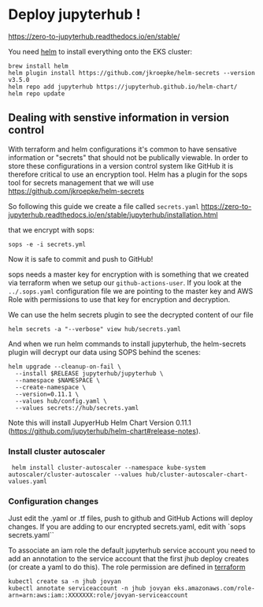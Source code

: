 # Deploy jupyterhub !

https://zero-to-jupyterhub.readthedocs.io/en/stable/

You need [helm](https://helm.sh/docs/intro/install/) to install everything onto the EKS cluster:
```
brew install helm
helm plugin install https://github.com/jkroepke/helm-secrets --version v3.5.0
helm repo add jupyterhub https://jupyterhub.github.io/helm-chart/
helm repo update
```

## Dealing with senstive information in version control

With terraform and helm configurations it's common to have sensative information or "secrets" that should not be publically viewable. In order to store these configurations in a version control system like GitHub it is therefore critical to use an encryption tool. Helm has a plugin for the sops tool for secrets management that we will use https://github.com/jkroepke/helm-secrets

So following this guide we create a file called `secrets.yaml`
https://zero-to-jupyterhub.readthedocs.io/en/stable/jupyterhub/installation.html

that we encrypt with sops:
```
sops -e -i secrets.yml
```

Now it is safe to commit and push to GitHub!

sops needs a master key for encryption with is something that we created via terraform when we setup our `github-actions-user`. If you look at the `../.sops.yaml` configuration file we are pointing to the master key and AWS Role with permissions to use that key for encryption and decryption.

We can use the helm secrets plugin to see the decrypted content of our file
```
helm secrets -a "--verbose" view hub/secrets.yaml
```

And when we run helm commands to install jupyterhub, the helm-secrets plugin will decrypt our data using SOPS behind the scenes:

```
helm upgrade --cleanup-on-fail \
  --install $RELEASE jupyterhub/jupyterhub \
  --namespace $NAMESPACE \
  --create-namespace \
  --version=0.11.1 \
  --values hub/config.yaml \
  --values secrets://hub/secrets.yaml
```

Note this will install JupyerHub Helm Chart Version 0.11.1 (https://github.com/jupyterhub/helm-chart#release-notes).


### Install cluster autoscaler 
```
 helm install cluster-autoscaler --namespace kube-system autoscaler/cluster-autoscaler --values hub/cluster-autoscaler-chart-values.yaml  
```


### Configuration changes

Just edit the .yaml or .tf files, push to github and GitHub Actions will deploy changes. If you are adding to our encrypted secrets.yaml, edit with `sops secrets.yaml``

To associate an iam role the default jupyterhub service account you need to add an annotation to the service account that the first jhub deploy creates (or create a yaml to do this). The role permission are defined in [terraform](../terraform/s3-data-bucket.tf)
```
kubectl create sa -n jhub jovyan
kubectl annotate serviceaccount -n jhub jovyan eks.amazonaws.com/role-arn=arn:aws:iam::XXXXXXX:role/jovyan-serviceaccount
```
